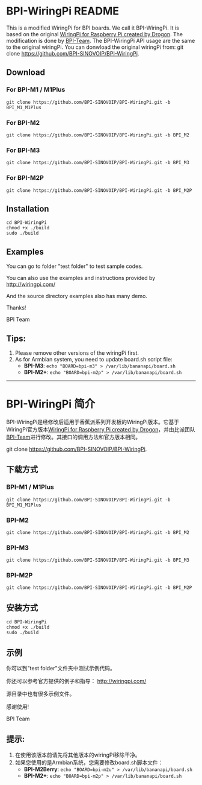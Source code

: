 # BPI-WiringPi README

This is a modified WiringPi for BPI boards. We call it BPI-WiringPi.
It is based on the original [WiringPi for Raspberry Pi created by Drogon](http://wiringpi.com/).
The modification is done by [BPI-Team](http://www.banana-pi.org/). The BPI-WiringPi API usage are the same to the original wiringPi.
You can donwload the original wiringPi from:
git clone https://github.com/BPI-SINOVOIP/BPI-WiringPi.

## Download
### For BPI-M1 / M1Plus
    git clone https://github.com/BPI-SINOVOIP/BPI-WiringPi.git -b BPI_M1_M1Plus
    
### For BPI-M2
    git clone https://github.com/BPI-SINOVOIP/BPI-WiringPi.git -b BPI_M2
    
### For BPI-M3
    git clone https://github.com/BPI-SINOVOIP/BPI-WiringPi.git -b BPI_M3    

### For BPI-M2P
    git clone https://github.com/BPI-SINOVOIP/BPI-WiringPi.git -b BPI_M2P
    
## Installation
    cd BPI-WiringPi
    chmod +x ./build
    sudo ./build
    
## Examples

You can go to folder "test folder" to test sample codes.

You can also use the examples and instructions provided by http://wiringpi.com/

And the source directory examples also has many demo.

Thanks!

BPI Team

## Tips:

  1. Please remove other versions of the wiringPi first.
  2. As for Armbian system, you need to update board.sh script file:
     * **BPI-M3**: `echo "BOARD=bpi-m3" > /var/lib/bananapi/board.sh`
     * **BPI-M2+**: `echo "BOARD=bpi-m2p" > /var/lib/bananapi/board.sh`

---

# BPI-WiringPi 简介

BPI-WiringPi是经修改后适用于香蕉派系列开发板的WiringPi版本。它基于WiringPi官方版本[WiringPi for Raspberry Pi created by Drogon](http://wiringpi.com/)，并由比派团队[BPI-Team](http://www.banana-pi.org/)进行修改。其接口的调用方法和官方版本相同。

git clone https://github.com/BPI-SINOVOIP/BPI-WiringPi.

## 下载方式
### BPI-M1 / M1Plus
    git clone https://github.com/BPI-SINOVOIP/BPI-WiringPi.git -b BPI_M1_M1Plus
    
### BPI-M2
    git clone https://github.com/BPI-SINOVOIP/BPI-WiringPi.git -b BPI_M2
    
### BPI-M3
    git clone https://github.com/BPI-SINOVOIP/BPI-WiringPi.git -b BPI_M3    

### BPI-M2P
    git clone https://github.com/BPI-SINOVOIP/BPI-WiringPi.git -b BPI_M2P
    
## 安装方式
    cd BPI-WiringPi
    chmod +x ./build
    sudo ./build
    
## 示例

你可以到"test folder"文件夹中测试示例代码。

你还可以参考官方提供的例子和指导： http://wiringpi.com/

源目录中也有很多示例文件。

感谢使用!

BPI Team

## 提示:

  1. 在使用该版本前请先将其他版本的wiringPi移除干净。
  2. 如果您使用的是Armbian系统，您需要修改board.sh脚本文件：
     * **BPI-M2Berry**: `echo "BOARD=bpi-m2u" > /var/lib/bananapi/board.sh`
     * **BPI-M2+**: `echo "BOARD=bpi-m2p" > /var/lib/bananapi/board.sh`

